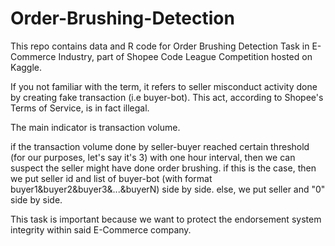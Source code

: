 # Order-Brushing-Detection 

This repo contains data and R code for Order Brushing Detection Task in E-Commerce Industry, part of Shopee Code League Competition hosted on Kaggle.

If you not familiar with the term, it refers to seller misconduct activity done by creating fake transaction (i.e buyer-bot). This act, according to Shopee's Terms of Service, is in fact illegal. 

The main indicator is transaction volume. 

if the transaction volume done by seller-buyer reached certain threshold (for our purposes, let's say it's 3) with one hour interval, then we can suspect the seller might have done order brushing. if this is the case, then we put seller id and list of buyer-bot (with format buyer1&buyer2&buyer3&...&buyerN) side by side. else, we put seller and "0" side by side.

This task is important because we want to protect the endorsement system integrity within said E-Commerce company. 


